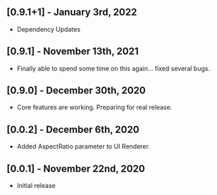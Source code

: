## [0.9.1+1] - January 3rd, 2022

* Dependency Updates


## [0.9.1] - November 13th, 2021

* Finally able to spend some time on this again... fixed several bugs.


## [0.9.0] - December 30th, 2020

* Core features are working.  Preparing for real release.


## [0.0.2] - December 6th, 2020

* Added AspectRatio parameter to UI Renderer.


## [0.0.1] - November 22nd, 2020


* Initial release
